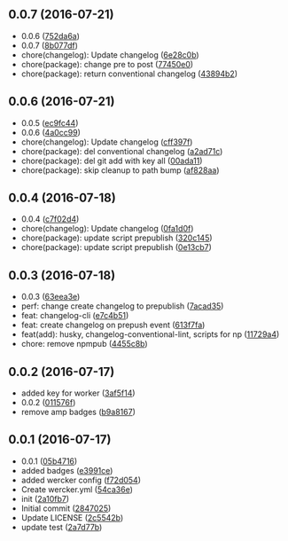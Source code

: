 <a name="0.0.7"></a>
## 0.0.7 (2016-07-21)

* 0.0.6 ([752da6a](https://github.com/GitScrum/test-npmpub/commit/752da6a))
* 0.0.7 ([8b077df](https://github.com/GitScrum/test-npmpub/commit/8b077df))
* chore(changelog): Update changelog ([6e28c0b](https://github.com/GitScrum/test-npmpub/commit/6e28c0b))
* chore(package): change pre to post ([77450e0](https://github.com/GitScrum/test-npmpub/commit/77450e0))
* chore(package): return conventional changelog ([43894b2](https://github.com/GitScrum/test-npmpub/commit/43894b2))



<a name="0.0.6"></a>
## 0.0.6 (2016-07-21)

* 0.0.5 ([ec9fc44](https://github.com/GitScrum/test-npmpub/commit/ec9fc44))
* 0.0.6 ([4a0cc99](https://github.com/GitScrum/test-npmpub/commit/4a0cc99))
* chore(changelog): Update changelog ([cff397f](https://github.com/GitScrum/test-npmpub/commit/cff397f))
* chore(package): del conventional changelog ([a2ad71c](https://github.com/GitScrum/test-npmpub/commit/a2ad71c))
* chore(package): del git add with key all ([00ada11](https://github.com/GitScrum/test-npmpub/commit/00ada11))
* chore(package): skip cleanup to path bump ([af828aa](https://github.com/GitScrum/test-npmpub/commit/af828aa))



<a name="0.0.4"></a>
## 0.0.4 (2016-07-18)

* 0.0.4 ([c7f02d4](https://github.com/GitScrum/test-npmpub/commit/c7f02d4))
* chore(changelog): Update changelog ([0fa1d0f](https://github.com/GitScrum/test-npmpub/commit/0fa1d0f))
* chore(package): update script prepublish ([320c145](https://github.com/GitScrum/test-npmpub/commit/320c145))
* chore(package): update script prepublish ([0e13cb7](https://github.com/GitScrum/test-npmpub/commit/0e13cb7))



<a name="0.0.3"></a>
## 0.0.3 (2016-07-18)

* 0.0.3 ([63eea3e](https://github.com/GitScrum/test-npmpub/commit/63eea3e))
* perf: change create changelog to prepublish ([7acad35](https://github.com/GitScrum/test-npmpub/commit/7acad35))
* feat: changelog-cli ([e7c4b51](https://github.com/GitScrum/test-npmpub/commit/e7c4b51))
* feat: create changelog on prepush event ([613f7fa](https://github.com/GitScrum/test-npmpub/commit/613f7fa))
* feat(add): husky, changelog-conventional-lint, scripts for np ([11729a4](https://github.com/GitScrum/test-npmpub/commit/11729a4))
* chore: remove npmpub ([4455c8b](https://github.com/GitScrum/test-npmpub/commit/4455c8b))



<a name="0.0.2"></a>
## 0.0.2 (2016-07-17)

*  added key for worker ([3af5f14](https://github.com/GitScrum/test-npmpub/commit/3af5f14))
* 0.0.2 ([011576f](https://github.com/GitScrum/test-npmpub/commit/011576f))
* remove amp badges ([b9a8167](https://github.com/GitScrum/test-npmpub/commit/b9a8167))



<a name="0.0.1"></a>
## 0.0.1 (2016-07-17)

* 0.0.1 ([05b4716](https://github.com/GitScrum/test-npmpub/commit/05b4716))
* added badges ([e3991ce](https://github.com/GitScrum/test-npmpub/commit/e3991ce))
* added wercker config ([f72d054](https://github.com/GitScrum/test-npmpub/commit/f72d054))
* Create wercker.yml ([54ca36e](https://github.com/GitScrum/test-npmpub/commit/54ca36e))
* init ([2a10fb7](https://github.com/GitScrum/test-npmpub/commit/2a10fb7))
* Initial commit ([2847025](https://github.com/GitScrum/test-npmpub/commit/2847025))
* Update LICENSE ([2c5542b](https://github.com/GitScrum/test-npmpub/commit/2c5542b))
* update test ([2a7d77b](https://github.com/GitScrum/test-npmpub/commit/2a7d77b))



